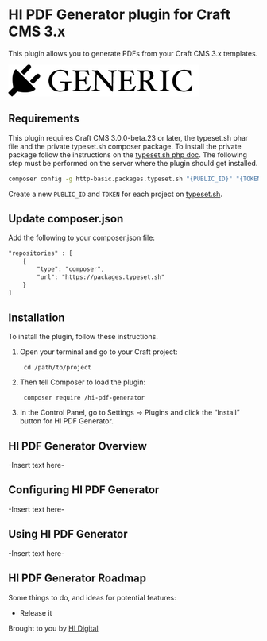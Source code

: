 # HI PDF Generator plugin for Craft CMS 3.x

This plugin allows you to generate PDFs from your Craft CMS 3.x templates.

![Screenshot](resources/img/plugin-logo.png)

## Requirements

This plugin requires Craft CMS 3.0.0-beta.23 or later, the typeset.sh phar file and the private typeset.sh composer package. 
To install the private package follow the instructions on the [typeset.sh php doc](https://typeset.sh/en/documentation/php).
The following step must be performed on the server where the plugin should get installed.

```bash
composer config -g http-basic.packages.typeset.sh "{PUBLIC_ID}" "{TOKEN}"
```

Create a new ```PUBLIC_ID``` and ```TOKEN``` for each project on [typeset.sh](https://typeset.sh/en/home).

## Update composer.json
Add the following to your composer.json file:

```
"repositories" : [
    {
        "type": "composer",
        "url": "https://packages.typeset.sh"
    }
]
```

## Installation

To install the plugin, follow these instructions.

1. Open your terminal and go to your Craft project:

        cd /path/to/project

2. Then tell Composer to load the plugin:

        composer require /hi-pdf-generator

3. In the Control Panel, go to Settings → Plugins and click the “Install” button for HI PDF Generator.

## HI PDF Generator Overview

-Insert text here-

## Configuring HI PDF Generator

-Insert text here-

## Using HI PDF Generator

-Insert text here-

## HI PDF Generator Roadmap

Some things to do, and ideas for potential features:

* Release it

Brought to you by [HI Digital](https://bitbucket.org/hi-schweiz/)
